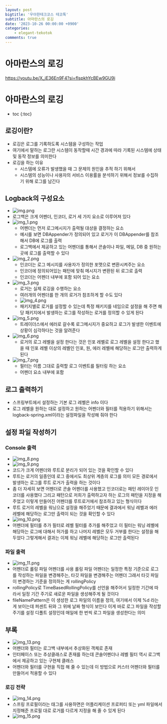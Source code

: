```yaml
---
layout: post
bigtitle: '우아한테크코스 테코톡'
subtitle: 아마란스의 로깅
date: '2023-10-26 00:00:00 +0900'
categories:
    - elegant-tekotok
comments: true
---
```


# 아마란스의 로깅
https://youtu.be/X_iE36En9F4?si=fIspkhYcBEw9GU9i

# 아마란스의 로깅
* toc
{:toc}

## 로깅이란?
+ 로깅은 로그를 기록하도록 시스템을 구성하는 작업
+ 여기에서 말하는 로그란 시스템이 동작할때 시간 경과에 따라 기록된 시스템에 상태 및 동작 정보를 의미한다
+ 로깅을 하는 이유
  + 시스템에 오류가 발생했을 때 그 문제의 원인을 추적 하기 위해서
  + 시스템의 성능이나 사용자의 서비스 이용률을 분석하기 위해서 정보를 수집하기 위해 로그를 남긴다

## Logback의 구성요소
+ ![img.png](../../../assets/img/elegant-tekotok/AMARANTH-Logging.png)
+ 로그백은 크게 어펜더, 인코더, 로거 세 가지 요소로 이루어져 있다
+ ![img_1.png](../../../assets/img/elegant-tekotok/AMARANTH-Logging1.png)
  + 어펜더는 먼저 로그메시지가 출력될 대상을 결정하는 요소 
  + 예시를 보면 DBAppender가 정의되어 있고 로거가 이 DBAppender를 참조해서 DB에 로그를 출력
  + 로그백에서 제공하고 있는 어펜더를 통해서 콘솔이나 파일, 메일, DB 중 원하는 곳에 로그를 출력할 수 있다
+ ![img_2.png](../../../assets/img/elegant-tekotok/AMARANTH-Logging2.png)
  + 인코더는 로그 메시지를 사용자가 정의한 포맷으로 변환시켜주는 요소
  + 인코더에 정의되어있는 패턴에 맞춰 메시지가 변환된 뒤 로그로 출력
  + 인코더는 어펜더 내부에 포함 되어 있는 요소
+ ![img_3.png](../../../assets/img/elegant-tekotok/AMARANTH-Logging3.png)
  + 로거는 실제 로깅을 수행하는 요소
  + 여러개의 어펜더를 한 개의 로거가 참조하게 할 수도 있다
  + ![img_4.png](../../../assets/img/elegant-tekotok/AMARANTH-Logging4.png)
  + 패키지별로 로거를 설정할 수 있는데 특정 패키지를 네임으로 설정을 해 주면 해당 패키지에서 발생하는 로그를 작성하는 로거를 정의할 수 있게 된다
+ ![img_5.png](../../../assets/img/elegant-tekotok/AMARANTH-Logging5.png)
  + 트레이더스에서 에러로 갈수록 로그메시지가 중요하고 로그가 발생한 이벤트에 상황이 심각하다는 것을 알려준다
+ ![img_6.png](../../../assets/img/elegant-tekotok/AMARANTH-Logging6.png)
  + 로거의 로그 레벨을 설정 한다는 것은 인포 레벨로 로그 레벨을 설정 한다고 했을 때 인포 레벨 이상의 레벨인 인포, 원, 에러 레벨에 해당하는 로그만 출력하게 된다
+ ![img_7.png](../../../assets/img/elegant-tekotok/AMARANTH-Logging7.png)
  + 필터는 이름 그대로 출력할 로그 이벤트를 필터링 하는 요소
  + 어펜더 요소 내부에 포함

## 로그 출력하기 
+ 스프링부트에서 설정하는 기본 로그 레벨은 info 이다 
+ 로그 레벨을 원하는 대로 설정하고 원하는 어펜더와 필터를 적용하기 위해서는 logback-spring.xml이라는 설정파일을 작성해 줘야 한다

## 설정 파일 작성하기

### Console 출력
+ ![img_8.png](../../../assets/img/elegant-tekotok/AMARANTH-Logging8.png)
+ ![img_9.png](../../../assets/img/elegant-tekotok/AMARANTH-Logging9.png)
+ 코드가 크게 어펜더와 루트로 분리가 되어 있는 것을 확인할 수 있다
+ 루트는 로거의 일종인데 로그 중에서도 최상위 계층의 로그를 의미 모든 경로에서 발생하는 로그를 루트 로거가 출력을 하는 것이다
+ 좀 더 자세히 보면 어펜더로 콘솔 어펜더를 사용했고 인코더로는 패턴 레이아웃 인코더를 사용했다 그리고 패턴으로 저희가 출력하고자 하는 로그의 패턴을 지정을 해주었고
  이렇게 만들어진 어펜더를 루트로거에서 참조하고 있는 형식이다
+ 루트 로거의 레벨을 워닝으로 설정을 해주었기 때문에 결과에서 워닝 레벨과 에러 레벨에 해당하는 로그만 출력이 되는 것을 확인할 수 있다
+ ![img_10.png](../../../assets/img/elegant-tekotok/AMARANTH-Logging10.png)
+ 어펜더에 필터를 추가 필터로 레벨 필터를 추가를 해주었고 이 필터는 워닝 레벨에 해당하는 로그에 대해서 허가를 하고 나머지 레벨은 모두 거부를 한다는 설정을 해두었다 
그렇게해서 결과는 이제 워닝 레벨에 해당하는 로그만 출력된다

### 파일 출력 
+ ![img_11.png](../../../assets/img/elegant-tekotok/AMARANTH-Logging11.png)
+ 어펜더로 롤링 파일 어펜더를 사용 롤링 파일 어펜더는 일정한 특정 기준으로 로그를 작성하는 파일을 변경해주는, 타깃 파일을 변경해주는 어펜더 그래서 타깃 파일이 변경하는 기준을 정의하는 게 rollingPolicy
+ rollingPolicy로 TimeBasedRollingPolicy를 선언을 해주어서 일정한 기간에 따라서 일정 기간 주기로 새로운 파일을 생성해주게 될 것이다
+ fileNamePattern은 이 생성한 로그 파일의 이름을 정의, 여기에서 이제 %d 라는게 보이는데 퍼센트 뒤와 그 위에 날짜 형식이 보인다 이게 바로 로그 파일을 작성할 주기를 설정 디폴트 설정인데 매일에 한 번씩 로그 파일을 생성한다는 의미
 

## 부록
+ ![img_13.png](../../../assets/img/elegant-tekotok/AMARANTH-Logging13.png)
+ 어펜더와 필터는 로그백 내부에서 추상화된 객체로 존재
+ 인터페이스 또는 추상클래스로 존재를 하는데 콘솔어펜더나 레벨 필터 역시 로그백에서 제공하고 있는 구현체 클래스 
+ 어펜더와 필터를 구현을 직접 해 줄 수 있는데 이 방법으로 커스터 어펜더와 필터를 만들어서 적용할 수 있다

### 로깅 전략
+ ![img_14.png](../../../assets/img/elegant-tekotok/AMARANTH-Logging14.png)
+ 스프링 프로필이라는 태그를 사용하면은 어플리케이션 프로퍼티 또는 yml 파일에서 지정해준 프로필 대로 로거를 다르게 지정을 해 줄 수 있게 된다
+ ![img_15.png](../../../assets/img/elegant-tekotok/AMARANTH-Logging15.png)

